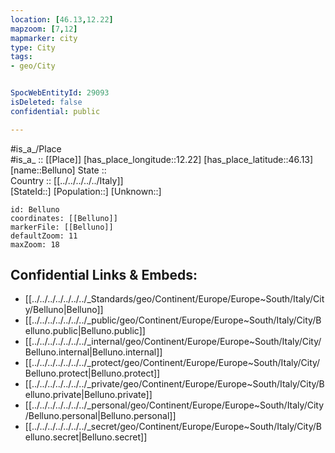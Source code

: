 ```yaml
---
location: [46.13,12.22] 
mapzoom: [7,12] 
mapmarker: city 
type: City
tags:
- geo/City


SpocWebEntityId: 29093
isDeleted: false
confidential: public

---
```

#is_a_/Place  
#is_a_ :: [[Place]] 
[has_place_longitude::12.22] 
[has_place_latitude::46.13] 
[name::Belluno] 
State ::  
Country :: [[../../../../../Italy]]  
[StateId::] 
[Population::] 
[Unknown::] 


```leaflet
id: Belluno
coordinates: [[Belluno]] 
markerFile: [[Belluno]] 
defaultZoom: 11 
maxZoom: 18
```


## Confidential Links & Embeds: 
- [[../../../../../../../_Standards/geo/Continent/Europe/Europe~South/Italy/City/Belluno|Belluno]] 
- [[../../../../../../../_public/geo/Continent/Europe/Europe~South/Italy/City/Belluno.public|Belluno.public]] 
- [[../../../../../../../_internal/geo/Continent/Europe/Europe~South/Italy/City/Belluno.internal|Belluno.internal]] 
- [[../../../../../../../_protect/geo/Continent/Europe/Europe~South/Italy/City/Belluno.protect|Belluno.protect]] 
- [[../../../../../../../_private/geo/Continent/Europe/Europe~South/Italy/City/Belluno.private|Belluno.private]] 
- [[../../../../../../../_personal/geo/Continent/Europe/Europe~South/Italy/City/Belluno.personal|Belluno.personal]] 
- [[../../../../../../../_secret/geo/Continent/Europe/Europe~South/Italy/City/Belluno.secret|Belluno.secret]] 
